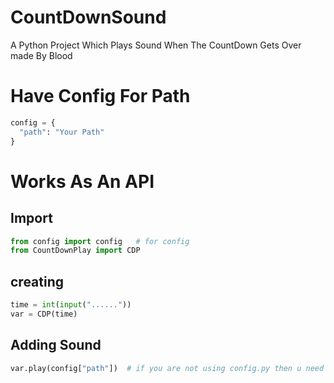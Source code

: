 # CountDownSound
A Python Project Which Plays Sound When The CountDown Gets Over made By Blood
# Have Config For Path
```py
config = {
  "path": "Your Path"
}
```
# Works As An API
## Import
```py
from config import config   # for config
from CountDownPlay import CDP
```
## creating
```py
time = int(input("......"))
var = CDP(time)

```
## Adding Sound
```py
var.play(config["path"])  # if you are not using config.py then u need to type path directly here i.e - var.play("path")
```

